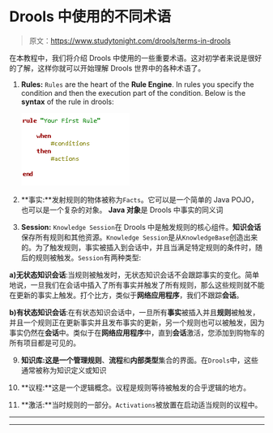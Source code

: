 # Drools 中使用的不同术语

> 原文：<https://www.studytonight.com/drools/terms-in-drools>

在本教程中，我们将介绍 Drools 中使用的一些重要术语。这对初学者来说是很好的了解，这样你就可以开始理解 Drools 世界中的各种术语了。

1.  **Rules:** `Rules` are the heart of the **Rule Engine**. In rules you specify the condition and then the execution part of the condition. Below is the **syntax** of the rule in drools:

    ![Different Terms used in Drools](img/2ada0070bef51800482d0777ca827a47.png)

3.  **事实:**发射规则的物体被称为`Facts`。它可以是一个简单的 Java POJO，也可以是一个复杂的对象。 **Java 对象**是 Drools 中事实的同义词

5.  **Session:** `Knowledge Session`在 Drools 中是触发规则的核心组件。**知识会话**保存所有规则和其他资源。`Knowledge Session`是从`KnowledgeBase`创造出来的。为了触发规则，事实被插入到会话中，并且当满足特定规则的条件时，随后的规则被触发。`Session`有两种类型:

**a)无状态知识会话**:当规则被触发时，无状态知识会话不会跟踪事实的变化。简单地说，一旦我们在会话中插入了所有事实并触发了所有规则，那么这些规则就不能在更新的事实上触发。打个比方，类似于**网络应用程序**，我们不跟踪**会话**。

**b)有状态知识会话**:在有状态知识会话中，一旦所有**事实**被插入并且**规则**被触发，并且一个规则正在更新事实并且发布事实的更新，另一个规则也可以被触发，因为事实仍然在**会话**中。类似于在**网络应用程序**中，直到**会话**激活，您添加到购物车的所有项目都是可见的。

9.  **知识库:**这是一个管理**规则**、**流程**和**内部类型**集合的界面。在`Drools`中，这些通常被称为知识定义或知识

11.  **议程:**这是一个逻辑概念。议程是规则等待被触发的合乎逻辑的地方。

13.  **激活:**当时规则的一部分。`Activations`被放置在启动适当规则的议程中。

* * *

* * *